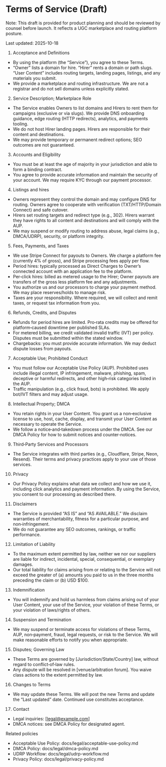 # Terms of Service (Draft)

Note: This draft is provided for product planning and should be reviewed by counsel before launch. It reflects a UGC marketplace and routing platform posture.

Last updated: 2025-10-18

1) Acceptance and Definitions
- By using the platform (the “Service”), you agree to these Terms.
- “Owner” lists a domain for hire. “Hirer” rents a domain or path slugs. “User Content” includes routing targets, landing pages, listings, and any materials you submit.
- We provide a marketplace and routing infrastructure. We are not a registrar and do not sell domains unless explicitly stated.

2) Service Description; Marketplace Role
- The Service enables Owners to list domains and Hirers to rent them for campaigns (exclusive or via slugs). We provide DNS onboarding guidance, edge routing (HTTP redirects), analytics, and payments tooling.
- We do not host Hirer landing pages. Hirers are responsible for their content and destinations.
- We may provide temporary or permanent redirect options; SEO outcomes are not guaranteed.

3) Accounts and Eligibility
- You must be at least the age of majority in your jurisdiction and able to form a binding contract.
- You agree to provide accurate information and maintain the security of your account. We may require KYC through our payment processor.

4) Listings and hires
- Owners represent they control the domain and may configure DNS for routing. Owners agree to cooperate with verification (TXT/HTTP/Domain Connect) and safe cutover.
- Hirers set routing targets and redirect type (e.g., 302). Hirers warrant they have rights to all content and destinations and will comply with the AUP.
- We may suspend or modify routing to address abuse, legal claims (e.g., DMCA/UDRP), security, or platform integrity.

5) Fees, Payments, and Taxes
- We use Stripe Connect for payouts to Owners. We charge a platform fee (currently 4% of gross), and Stripe processing fees apply per flow.
- Period hires: typically processed as Direct Charges to Owner’s connected account with an application fee to the platform.
- Per‑click hires: billed as metered usage to the Hirer; Owner payouts are transfers of the gross less platform fee and any adjustments.
- You authorize us and our processors to charge your payment method. We may place reserves/holds to manage risk.
- Taxes are your responsibility. Where required, we will collect and remit taxes, or request tax information from you.

6) Refunds, Credits, and Disputes
- Refunds for period hires are limited. Pro‑rata credits may be offered for platform‑caused downtime per published SLAs.
- For metered billing, we credit validated invalid traffic (IVT) per policy. Disputes must be submitted within the stated window.
- Chargebacks: you must provide accurate information. We may deduct dispute losses from payouts.

7) Acceptable Use; Prohibited Conduct
- You must follow our Acceptable Use Policy (AUP). Prohibited uses include illegal content, IP infringement, malware, phishing, spam, deceptive or harmful redirects, and other high‑risk categories listed in the AUP.
- Traffic manipulation (e.g., click fraud, bots) is prohibited. We apply bot/IVT filters and may adjust usage.

8) Intellectual Property; DMCA
- You retain rights in your User Content. You grant us a non‑exclusive license to use, host, cache, display, and transmit your User Content as necessary to operate the Service.
- We follow a notice‑and‑takedown process under the DMCA. See our DMCA Policy for how to submit notices and counter‑notices.

9) Third‑Party Services and Processors
- The Service integrates with third parties (e.g., Cloudflare, Stripe, Neon, Resend). Their terms and privacy practices apply to your use of those services.

10) Privacy
- Our Privacy Policy explains what data we collect and how we use it, including click analytics and payment information. By using the Service, you consent to our processing as described there.

11) Disclaimers
- The Service is provided “AS IS” and “AS AVAILABLE.” We disclaim warranties of merchantability, fitness for a particular purpose, and non‑infringement.
- We do not guarantee any SEO outcomes, rankings, or traffic performance.

12) Limitation of Liability
- To the maximum extent permitted by law, neither we nor our suppliers are liable for indirect, incidental, special, consequential, or exemplary damages.
- Our total liability for claims arising from or relating to the Service will not exceed the greater of (a) amounts you paid to us in the three months preceding the claim or (b) USD $100.

13) Indemnification
- You will indemnify and hold us harmless from claims arising out of your User Content, your use of the Service, your violation of these Terms, or your violation of laws/rights of others.

14) Suspension and Termination
- We may suspend or terminate access for violations of these Terms, AUP, non‑payment, fraud, legal requests, or risk to the Service. We will make reasonable efforts to notify you when appropriate.

15) Disputes; Governing Law
- These Terms are governed by [Jurisdiction/State/Country] law, without regard to conflict‑of‑law rules.
- Any dispute will be resolved in [venue/arbitration forum]. You waive class actions to the extent permitted by law.

16) Changes to Terms
- We may update these Terms. We will post the new Terms and update the “Last updated” date. Continued use constitutes acceptance.

17) Contact
- Legal inquiries: [legal@example.com]
- DMCA notices: see DMCA Policy for designated agent.

Related policies
- Acceptable Use Policy: docs/legal/acceptable-use-policy.md
- DMCA Policy: docs/legal/dmca-policy.md
- UDRP Workflow: docs/legal/udrp-workflow.md
- Privacy Policy: docs/legal/privacy-policy.md

